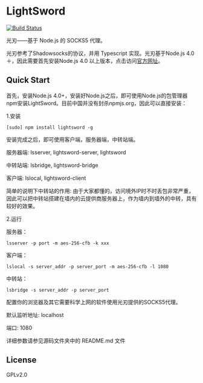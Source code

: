 # LightSword

[![Build Status](https://travis-ci.org/SunshinyNeko/LightSword.svg)](https://travis-ci.org/SunshinyNeko/LightSword)

光刃——基于 Node.js 的 SOCKS5 代理。

光刃参考了Shadowsocks的协议，并用 Typescript 实现。光刃基于Node.js 4.0＋，因此需要首先安装Node.js 4.0 以上版本，点击访问[官方网址](https://nodejs.org)。


Quick Start
---

首先，安装Node.js 4.0+，安装好Node.js之后，即可使用Node.js的包管理器npm安装LightSword。目前中国并没有封杀npmjs.org，因此可以直接安装：


1.安装
```
[sudo] npm install lightsword -g
```

安装完成之后，即可使用客户端，服务器端，中转站端。

服务器端: lsserver, lightsword-server, lightsword

中转站端: lsbridge, lightsword-bridge

客户端: lslocal, lightsword-client

简单的说明下中转站的作用: 由于大家都懂的，访问境外IP时不时丢包非常严重，因此可以把中转站搭建在墙内的云提供商服务器上，作为墙内到墙外的中转，具有较好的效果。

2.运行

服务器：
```
lsserver -p port -m aes-256-cfb -k xxx
```

客户端：
```
lslocal -s server_addr -p server_port -m aes-256-cfb -l 1080
```

中转站：
```
lsbridge -s server_addr -p server_port
```

配置你的浏览器及其它需要科学上网的软件使用光刃提供的SOCKS5代理。

默认监听地址: localhost

端口: 1080

详细参数请参见源码文件夹中的 README.md 文件

License
---
GPLv2.0
